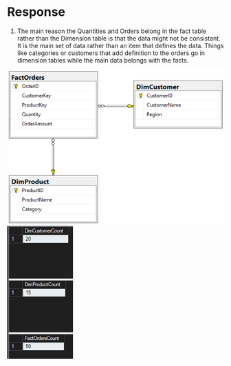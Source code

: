 # Response

1. The main reason the Quantities and Orders belong in the fact table rather than the Dimension table is that the data might not be consistant. It is the main set of data rather than an item that defines the data. Things like categories or customers that add definition to the orders go in dimension tables while the main data belongs with the facts.

![ERD Diagram](StarSchemaERD.png)
![ERD Diagram](StarSchemaOutput.png)
